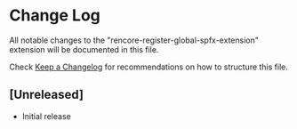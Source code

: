 # Change Log
All notable changes to the "rencore-register-global-spfx-extension" extension will be documented in this file.

Check [Keep a Changelog](http://keepachangelog.com/) for recommendations on how to structure this file.

## [Unreleased]
- Initial release